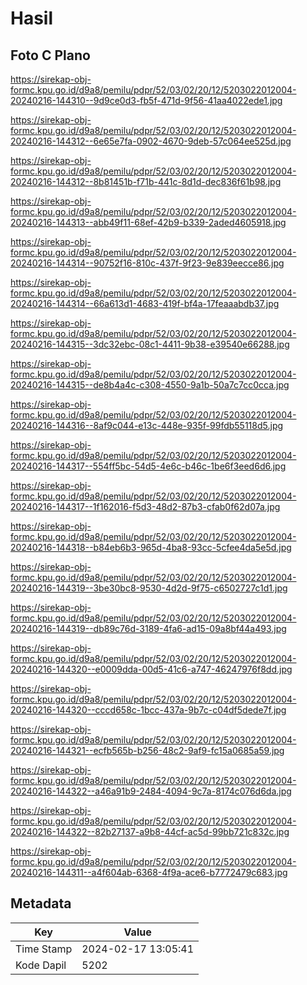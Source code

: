 # Hasil

## Foto C Plano

https://sirekap-obj-formc.kpu.go.id/d9a8/pemilu/pdpr/52/03/02/20/12/5203022012004-20240216-144310--9d9ce0d3-fb5f-471d-9f56-41aa4022ede1.jpg

https://sirekap-obj-formc.kpu.go.id/d9a8/pemilu/pdpr/52/03/02/20/12/5203022012004-20240216-144312--6e65e7fa-0902-4670-9deb-57c064ee525d.jpg

https://sirekap-obj-formc.kpu.go.id/d9a8/pemilu/pdpr/52/03/02/20/12/5203022012004-20240216-144312--8b81451b-f71b-441c-8d1d-dec836f61b98.jpg

https://sirekap-obj-formc.kpu.go.id/d9a8/pemilu/pdpr/52/03/02/20/12/5203022012004-20240216-144313--abb49f11-68ef-42b9-b339-2aded4605918.jpg

https://sirekap-obj-formc.kpu.go.id/d9a8/pemilu/pdpr/52/03/02/20/12/5203022012004-20240216-144314--90752f16-810c-437f-9f23-9e839eecce86.jpg

https://sirekap-obj-formc.kpu.go.id/d9a8/pemilu/pdpr/52/03/02/20/12/5203022012004-20240216-144314--66a613d1-4683-419f-bf4a-17feaaabdb37.jpg

https://sirekap-obj-formc.kpu.go.id/d9a8/pemilu/pdpr/52/03/02/20/12/5203022012004-20240216-144315--3dc32ebc-08c1-4411-9b38-e39540e66288.jpg

https://sirekap-obj-formc.kpu.go.id/d9a8/pemilu/pdpr/52/03/02/20/12/5203022012004-20240216-144315--de8b4a4c-c308-4550-9a1b-50a7c7cc0cca.jpg

https://sirekap-obj-formc.kpu.go.id/d9a8/pemilu/pdpr/52/03/02/20/12/5203022012004-20240216-144316--8af9c044-e13c-448e-935f-99fdb55118d5.jpg

https://sirekap-obj-formc.kpu.go.id/d9a8/pemilu/pdpr/52/03/02/20/12/5203022012004-20240216-144317--554ff5bc-54d5-4e6c-b46c-1be6f3eed6d6.jpg

https://sirekap-obj-formc.kpu.go.id/d9a8/pemilu/pdpr/52/03/02/20/12/5203022012004-20240216-144317--1f162016-f5d3-48d2-87b3-cfab0f62d07a.jpg

https://sirekap-obj-formc.kpu.go.id/d9a8/pemilu/pdpr/52/03/02/20/12/5203022012004-20240216-144318--b84eb6b3-965d-4ba8-93cc-5cfee4da5e5d.jpg

https://sirekap-obj-formc.kpu.go.id/d9a8/pemilu/pdpr/52/03/02/20/12/5203022012004-20240216-144319--3be30bc8-9530-4d2d-9f75-c6502727c1d1.jpg

https://sirekap-obj-formc.kpu.go.id/d9a8/pemilu/pdpr/52/03/02/20/12/5203022012004-20240216-144319--db89c76d-3189-4fa6-ad15-09a8bf44a493.jpg

https://sirekap-obj-formc.kpu.go.id/d9a8/pemilu/pdpr/52/03/02/20/12/5203022012004-20240216-144320--e0009dda-00d5-41c6-a747-46247976f8dd.jpg

https://sirekap-obj-formc.kpu.go.id/d9a8/pemilu/pdpr/52/03/02/20/12/5203022012004-20240216-144320--cccd658c-1bcc-437a-9b7c-c04df5dede7f.jpg

https://sirekap-obj-formc.kpu.go.id/d9a8/pemilu/pdpr/52/03/02/20/12/5203022012004-20240216-144321--ecfb565b-b256-48c2-9af9-fc15a0685a59.jpg

https://sirekap-obj-formc.kpu.go.id/d9a8/pemilu/pdpr/52/03/02/20/12/5203022012004-20240216-144322--a46a91b9-2484-4094-9c7a-8174c076d6da.jpg

https://sirekap-obj-formc.kpu.go.id/d9a8/pemilu/pdpr/52/03/02/20/12/5203022012004-20240216-144322--82b27137-a9b8-44cf-ac5d-99bb721c832c.jpg

https://sirekap-obj-formc.kpu.go.id/d9a8/pemilu/pdpr/52/03/02/20/12/5203022012004-20240216-144311--a4f604ab-6368-4f9a-ace6-b7772479c683.jpg


## Metadata

| Key        | Value               |
| ---------- | ------------------- |
| Time Stamp | 2024-02-17 13:05:41 |
| Kode Dapil | 5202                |



